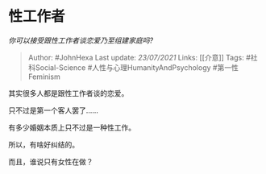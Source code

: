 # 性工作者
*你可以接受跟性工作者谈恋爱乃至组建家庭吗?*

> Author: #JohnHexa
Last update: *23/07/2021* 
Links: [[介意]]
Tags: #社科Social-Science #人性与心理HumanityAndPsychology #第一性Feminism 

 
其实很多人都是跟性工作者谈的恋爱。

只不过是第一个客人罢了……

有多少婚姻本质上只不过是一种性工作。

所以，有啥好纠结的。

  


而且，谁说只有女性在做？




